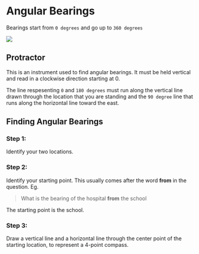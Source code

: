# Angular Bearings

Bearings start from `0 degrees` and go up to `360 degrees`

![](https://study.com/cimages/multimages/16/cb_1_copy.jpeg)

## Protractor
This is an instrument used to find angular bearings. It must be held vertical and read in a clockwise direction starting at 0.

The line respesenting `0` and `180 degrees` must run along the vertical line drawn through the location that you are standing and the `90 degree` line that runs along the horizontal line toward the east.

## Finding Angular Bearings

### Step 1:
Identify your two locations.

### Step 2:
Identify your starting point. This usually comes after the word **from** in the question. Eg.

> What is the bearing of the hospital **from** the school

The starting point is the school.

### Step 3:
Draw a vertical line and a horizontal line through the center point of the starting location, to represent a 4-point compass.